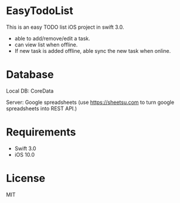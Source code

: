 # EasyTodoList
This is an easy TODO list iOS project in swift 3.0. 
- able to add/remove/edit a task.
- can view list when offline.
-	If new task is added offline, able sync the new task when online.

# Database
Local DB: CoreData

Server: Google spreadsheets (use https://sheetsu.com to turn google spreadsheets into REST API.) 


# Requirements
- Swift 3.0
- iOS 10.0

# License
MIT
